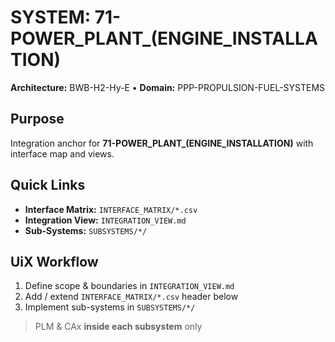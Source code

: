 # SYSTEM: 71-POWER_PLANT_(ENGINE_INSTALLATION)

**Architecture:** BWB-H2-Hy-E • **Domain:** PPP-PROPULSION-FUEL-SYSTEMS

## Purpose

Integration anchor for **71-POWER_PLANT_(ENGINE_INSTALLATION)** with interface map and views.

## Quick Links

- **Interface Matrix:** `INTERFACE_MATRIX/*.csv`
- **Integration View:** `INTEGRATION_VIEW.md`
- **Sub-Systems:** `SUBSYSTEMS/*/`

## UiX Workflow

1. Define scope & boundaries in `INTEGRATION_VIEW.md`
2. Add / extend `INTERFACE_MATRIX/*.csv` header below
3. Implement sub-systems in `SUBSYSTEMS/*/`

> PLM & CAx **inside each subsystem** only
